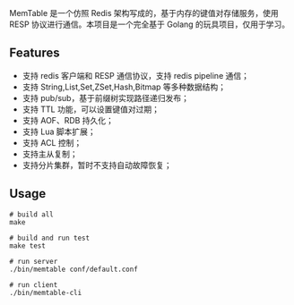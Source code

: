 MemTable 是一个仿照 Redis 架构写成的，基于内存的键值对存储服务，使用 RESP 协议进行通信。本项目是一个完全基于 Golang 的玩具项目，仅用于学习。

## Features

- 支持 redis 客户端和 RESP 通信协议，支持 redis pipeline 通信；
- 支持 String,List,Set,ZSet,Hash,Bitmap 等多种数据结构；
- 支持 pub/sub，基于前缀树实现路径递归发布；
- 支持 TTL 功能，可以设置键值对过期；
- 支持 AOF、RDB 持久化；
- 支持 Lua 脚本扩展；
- 支持 ACL 控制；
- 支持主从复制；
- 支持分片集群，暂时不支持自动故障恢复；

## Usage

```shell
# build all
make

# build and run test
make test

# run server
./bin/memtable conf/default.conf

# run client
./bin/memtable-cli
```